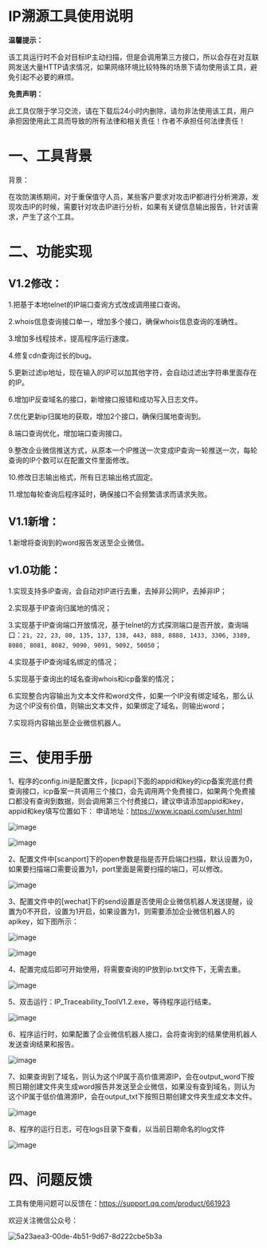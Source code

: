 # IP溯源工具使用说明

**温馨提示：**

该工具运行时不会对目标IP主动扫描，但是会调用第三方接口，所以会存在对互联网发送大量HTTP请求情况，如果网络环境比较特殊的场景下请勿使用该工具，避免引起不必要的麻烦。

**免责声明：**

此工具仅限于学习交流，请在下载后24小时内删除，请勿非法使用该工具，用户承担因使用此工具而导致的所有法律和相关责任！作者不承担任何法律责任！

# 一、工具背景

背景：

在攻防演练期间，对于重保值守人员，某些客户要求对攻击IP都进行分析溯源，发现攻击IP的时候，需要针对攻击IP进行分析，如果有关键信息输出报告，针对该需求，产生了这个工具。

# 二、功能实现

## V1.2修改：

1.把基于本地telnet的IP端口查询方式改成调用接口查询。

2.whois信息查询接口单一，增加多个接口，确保whois信息查询的准确性。

3.增加多线程技术，提高程序运行速度。

4.修复cdn查询过长的bug。

5.更新过滤ip地址，现在输入的IP可以加其他字符，会自动过滤出字符串里面存在的IP。

6.增加IP反查域名的接口，新增接口报错和成功写入日志文件。

7.优化更新ip归属地的获取，增加2个接口，确保归属地查询到。

8.端口查询优化，增加端口查询接口。

9.整改企业微信推送方式，从原本一个IP推送一次变成IP查询一轮推送一次，每轮查询的IP个数可以在配置文件里面修改。

10.修改日志输出格式，所有日志输出格式固定。

11.增加每轮查询后程序延时，确保接口不会频繁请求而请求失败。

## V1.1新增：

1.新增将查询到的word报告发送至企业微信。

## v1.0功能：

1.实现支持多IP查询，会自动对IP进行去重，去掉非公网IP，去掉非IP；

2.实现基于IP查询归属地的情况；

3.实现基于IP查询端口开放情况，基于telnet的方式探测端口是否开放，查询端口：`21, 22, 23, 80, 135, 137, 138, 443, 888, 8888, 1433, 3306, 3389, 8080, 8081, 8082, 9090, 9091, 9092, 50050`​；

4.实现基于IP查询域名绑定的情况；

5.实现基于查询出的域名查询whois和icp备案的情况；

6.实现整合内容输出为文本文件和word文件，如果一个IP没有绑定域名，那么认为这个IP没有价值，则输出文本文件，如果绑定了域名，则输出word；

7.实现将内容输出至企业微信机器人。

# 三、使用手册

1、程序的config.ini是配置文件，[icpapi]下面的appid和key的icp备案兜底付费查询接口，icp备案一共调用三个接口，会先调用两个免费接口，如果两个免费接口都没有查询到数据，则会调用第三个付费接口，建议申请添加appid和key，appid和key填写位置如下：
申请地址：https://www.icpapi.com/user.html

​![image](./images/image-20240718114252-r6j1olq.png)​

​![image](./images/image-20240202105244-riqubn0.png)​

2、配置文件中[scanport]下的open参数是指是否开启端口扫描，默认设置为0，如果要扫描端口需要设置为1，port里面是需要扫描的端口，可以修改。

​![image](./images/image-20240718114343-yl2q2qv.png)​

3、配置文件中的[wechat]下的send设置是否使用企业微信机器人发送提醒，设置为0不开启，设置为1开启，如果设置为1，则需要添加企业微信机器人的apikey，如下图所示：

​![image](./images/image-20240718114419-hmnqel8.png)​

​![image](./images/image-20240202110324-627km9j.png)​

4、配置完成后即可开始使用，将需要查询的IP放到ip.txt文件下，无需去重。

​![image](./images/image-20240202110410-h954j9g.png)​

5、双击运行：IP_Traceability_ToolV1.2.exe，等待程序运行结束。

​![image](./images/image-20240718114704-0kawxho.png)​

6、程序运行时，如果配置了企业微信机器人接口，会将查询到的结果使用机器人发送查询结果和报告。

​![image](./images/image-20240718142305-4ubqgdv.png)​

7、如果查询到了域名，则认为这个IP属于高价值溯源IP，会在output_word下按照日期创建文件夹生成word报告并发送至企业微信，如果没有查到域名，则认为这个IP属于低价值溯源IP，会在output_txt下按照日期创建文件夹生成文本文件。

​![image](./images/image-20240718114822-pw01acc.png)​

8、程序的运行日志，可在logs目录下查看，以当前日期命名的log文件

​![image](./images/image-20240718114948-ehkqiz5.png)​

# 四、问题反馈

工具有使用问题可以反馈在：https://support.qq.com/product/661923

欢迎关注微信公众号：

​![5a23aea3-00de-4b51-9d67-8d222cbe5b3a](./images/5a23aea3-00de-4b51-9d67-8d222cbe5b3a-20240718122502-5vtppk3.jpg)​
